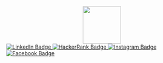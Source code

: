 <div id="header" align="center">
  <img src="https://media.giphy.com/media/M9gbBd9nbDrOTu1Mqx/giphy.gif" width="100"/>
</div>

<div id="badges">
  <a href="https://www.linkedin.com/in/anjan-shrestha-/">
    <img src="https://img.shields.io/badge/LinkedIn-blue?style=for-the-badge&logo=linkedin&logoColor=white" alt="LinkedIn Badge"/>
  </a>
  <a href="https://www.hackerrank.com/anjanshrestha201">
    <img src="https://img.shields.io/badge/HackerRank-black?style=for-the-badge&logo=hackerrank&logoColor=white" alt="HackerRank Badge"/>
  </a>
  <a href="https://www.instagram.com/anjanshrestha8/">
    <img src="https://img.shields.io/badge/Instagram-red?style=for-the-badge&logo=instagram&logoColor=white" alt="Instagram Badge"/>
  </a>
  <a href="https://www.facebook.com/profile.php?id=100028309041653">
    <img src="https://img.shields.io/badge/Facebook-blue?style=for-the-badge&logo=Facebook&logoColor=white" alt="Facebook Badge"/>
  </a>
</div>
